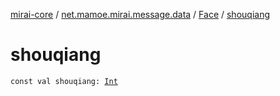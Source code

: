 [mirai-core](../../index.md) / [net.mamoe.mirai.message.data](../index.md) / [Face](index.md) / [shouqiang](./shouqiang.md)

# shouqiang

`const val shouqiang: `[`Int`](https://kotlinlang.org/api/latest/jvm/stdlib/kotlin/-int/index.html)